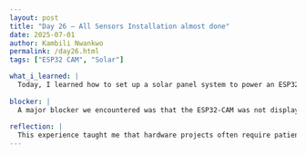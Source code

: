 ```yaml
---
layout: post
title: "Day 26 – All Sensors Installation almost done"
date: 2025-07-01
author: Kambili Nwankwo
permalink: /day26.html
tags: ["ESP32 CAM", "Solar"]

what_i_learned: |
  Today, I learned how to set up a solar panel system to power an ESP32-CAM module, which introduced me to the basics of solar energy and renewable power for electronics. I practiced wiring the solar panel to a battery and connecting it to the ESP32-CAM, ensuring all components received the correct voltage. I also gained experience uploading code to the ESP32-CAM using the Arduino IDE and configuring Wi-Fi credentials for remote access. Through this process, I discovered the importance of proper power management and learned how the ESP32-CAM can use deep sleep modes to conserve energy. I explored the role of serial communication in debugging and understood how to monitor device output through the Arduino Serial Monitor. Additionally, I became more familiar with troubleshooting steps when integrating hardware and software in IoT projects.
  
blocker: |
  A major blocker we encountered was that the ESP32-CAM was not displaying any output on the Arduino Serial Monitor. Even though the code uploaded successfully, the monitor remained blank or only showed minimal feedback, such as dots or random characters. We suspected issues like incorrect baud rate settings, swapped RX and TX connections, insufficient power supply, or the wrong board selection in the Arduino IDE. Despite checking these possibilities and resetting the device multiple times, the problem persisted.
  
reflection: |
  This experience taught me that hardware projects often require patience and careful attention to detail, especially when things don’t work as expected. I realized how crucial it is to systematically check each part of the setup, from wiring and power to software configurations. The troubleshooting process reinforced the value of persistence and not getting discouraged by setbacks. I also learned the importance of documenting each step and collaborating with others to brainstorm solutions. Working through the issues deepened my understanding of both the technical and problem-solving aspects of engineering. Overall, this project has made me more confident in handling IoT devices and more prepared for future challenges in electronics
---
```

